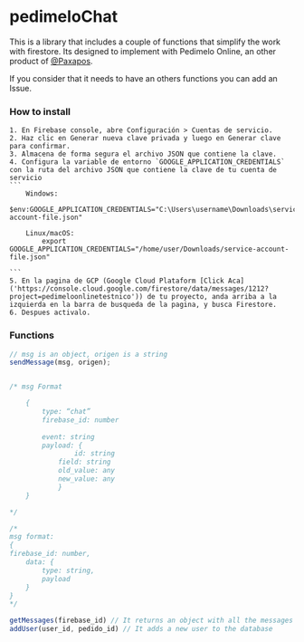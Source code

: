 # pedimeloChat
 
This is a library that includes a couple of functions that simplify the work with firestore. Its designed to implement with Pedimelo Online, an other product of [@Paxapos](https://github.com/paxapos).

If you consider that it needs to have an others functions you can add an Issue.

### How to install

	1. En Firebase console, abre Configuración > Cuentas de servicio.
	2. Haz clic en Generar nueva clave privada y luego en Generar clave para confirmar.
	3. Almacena de forma segura el archivo JSON que contiene la clave.
	4. Configura la variable de entorno `GOOGLE_APPLICATION_CREDENTIALS` con la ruta del archivo JSON que contiene la clave de tu cuenta de servicio
	```
		Windows: 
			$env:GOOGLE_APPLICATION_CREDENTIALS="C:\Users\username\Downloads\service-account-file.json"

		Linux/macOS:
			export GOOGLE_APPLICATION_CREDENTIALS="/home/user/Downloads/service-account-file.json"

	```		
	5. En la pagina de GCP (Google Cloud Plataform [Click Aca]('https://console.cloud.google.com/firestore/data/messages/1212?project=pedimeloonlinetestnico')) de tu proyecto, anda arriba a la izquierda en la barra de busqueda de la pagina, y busca Firestore.
	6. Despues activalo.

### Functions

```js
// msg is an object, origen is a string
sendMessage(msg, origen);


/* msg Format

	{
   		type: “chat”
   		firebase_id: number
  
   		event: string
   		payload: {
        		id: string
			field: string
			old_value: any
			new_value: any
     		}
	}

*/

/*
msg format:
{
firebase_id: number,
    data: {
        type: string,
        payload
    }
}
*/

getMessages(firebase_id) // It returns an object with all the messages sended to an user
addUser(user_id, pedido_id) // It adds a new user to the database
```
